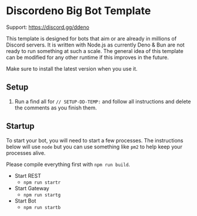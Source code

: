 # Discordeno Big Bot Template

Support: <https://discord.gg/ddeno>

This template is designed for bots that aim or are already in millions of Discord servers. It is written with Node.js as
currently Deno & Bun are not ready to run something at such a scale. The general idea of this template can be modified
for any other runtime if this improves in the future.

Make sure to install the latest version when you use it.

## Setup

1. Run a find all for `// SETUP-DD-TEMP:` and follow all instructions and delete the comments as you finish them.

## Startup

To start your bot, you will need to start a few processes. The instructions below will use `node` but you can use
something like `pm2` to help keep your processes alive.

Please compile everything first with `npm run build`.

- Start REST
  - `npm run startr`
- Start Gateway
  - `npm run startg`
- Start Bot
  - `npm run startb`
